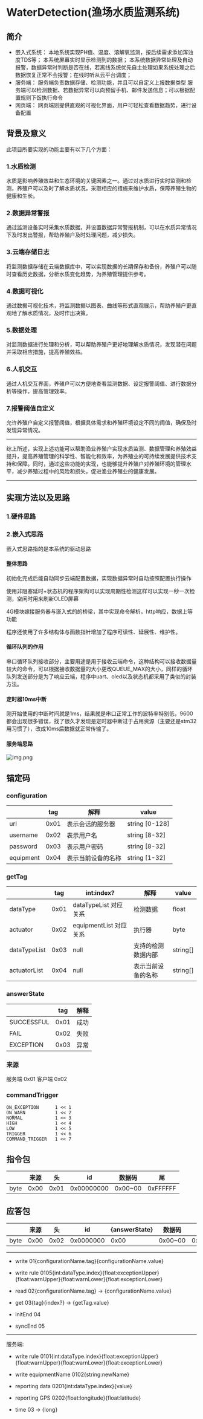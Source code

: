 # WaterDetection(渔场水质监测系统)

## 简介

- 嵌入式系统：
  本地系统实现PH值、温度、溶解氧监测，按后续需求添加浑浊度TDS等；
  本系统屏幕实时显示检测到的数据；
  本系统数据异常处理及自动报警，数据异常时判断是否在线，若离线系统优先自主处理如果系统处理之后数据恢复正常不会报警；在线时听从云平台调度；
- 服务端：
  服务端负责数据存储、检测功能，并且可以自定义上报数据类型
  服务端可以检测数据、若数据异常可以向预留手机、邮件发送信息；可以根据配置规则下饭执行命令
- 网页端：
  网页端则提供直观的可视化界面，用户可轻松查看数据趋势，进行设备配置

## 背景及意义

此项目所要实现的功能主要有以下几个方面：

### 1.水质检测

水质是影响养殖效益和生态环境的关键因素之一。通过对水质进行实时监测和检测，养殖户可以及时了解水质状况，采取相应的措施来维护水质，保障养殖生物的健康和生长。

### 2.数据异常警报

通过监测设备实时采集水质数据，并设置数据异常警报机制，可以在水质异常情况下及时发出警报，帮助养殖户及时处理问题，减少损失。

### 3.云端存储日志

将监测数据存储在云端数据库中，可以实现数据的长期保存和备份，养殖户可以随时查看历史数据，分析水质变化趋势，为养殖管理提供参考。

### 4.数据可视化

通过数据可视化技术，将监测数据以图表、曲线等形式直观展示，帮助养殖户更直观地了解水质情况，及时作出决策。

### 5.数据处理

对监测数据进行处理和分析，可以帮助养殖户更好地理解水质情况，发现潜在问题并采取相应措施，提高养殖效益。

### 6.人机交互

通过人机交互界面，养殖户可以方便地查看监测数据、设定报警阈值、进行数据分析等操作，提高管理效率。

### 7.报警阈值自定义

允许养殖户自定义报警阈值，根据具体需求和养殖环境设定不同的阈值，确保及时发现异常情况。

___

综上所述，实现上述功能可以帮助渔业养殖户实现水质监测、数据管理和养殖效益提升，提高养殖管理的科学性、智能化和效率，为养殖业的可持续发展提供技术支持和保障。同时，通过这些功能的实现，也能够提升养殖户对养殖环境的管理水平，减少养殖过程中的风险和损失，促进渔业养殖业的健康发展。

___

## 实现方法以及思路

### 1.硬件思路

### 2.嵌入式思路

嵌入式思路指的是本系统的驱动思路

#### 整体思路

初始化完成后能自动同步云端配置数据，实现数据异常时自动按照配置执行操作

使用非阻塞延时+状态机的程序架构可以实现周期性检测这样可以实现一秒一次检测，空闲时用来刷新OLED屏幕

4G模块嫁接服务器与嵌入式的的桥梁，其中实现命令解析，http响应，数据上等功能

程序还使用了许多结构体与函数指针增加了程序可读性、延展性、维护性。

#### 循环队列的作用

串口循环队列接收部分，主要用途是用于接收云端命令，这种结构可以接收数据量较大的命令，可以根据接收数据量的大小更改QUEUE_MAX的大小，同样的循环队列发送部分是为了响应云端，程序中uart、oled以及状态机都采用了类似的封装方法。

#### 定时器10ms中断

刚开始使用的中断时间就是1ms，结果就是串口正常工作的波特率特别低，9600都会出现很多错误，找了很久才发现是定时器中断过于占用资源（主要还是stm32用习惯了），改成10ms后数据就正常传输了。

#### 服务端思路

![img.png](other/img.png)

## 锚定码

### configuration

|           | tag  | 解释        | value          | 
|-----------|------|-----------|----------------|
| url       | 0x01 | 表示会话的服务器  | string [0-128] |
| username  | 0x02 | 表示用户名     | string [8-32]  |
| password  | 0x03 | 表示用户密码    | string [8-32]  |
| equipment | 0x04 | 表示当前设备的名称 | string [1-32]  |

### getTag

|              | tag  | int:index?          | 解释        | value    | 
|--------------|------|---------------------|-----------|----------|
| dataType     | 0x01 | dataTypeList 对应关系   | 检测数据      | float    |
| actuator     | 0x02 | equipmentList  对应关系 | 执行器       | byte     |
| dataTypeList | 0x03 | null                | 支持的检测数据内部 | string[] |
| actuatorList | 0x04 | null                | 表示当前设备的名称 | string[] |

### answerState

|            | tag  | 解释 |
|------------|------|----|
| SUCCESSFUL | 0x01 | 成功 |
| FAIL       | 0x02 | 失败 |
| EXCEPTION  | 0x03 | 异常 |

### 来源

服务端 0x01
客户端 0x02

### commandTrigger

    ON_EXCEPTION      1 << 1          
    ON_WARN           1 << 2    
    NORMAL            1 << 3   
    HIGH              1 << 4 
    LOW               1 << 5
    TRIGGER           1 << 6    
    COMMAND_TRIGGER   1 << 7            

## 指令包

|      | 来源   | 头    | id         | 数据码     | 尾        |
|------|------|------|------------|---------|----------|
| byte | 0x00 | 0x01 | 0x00000000 | 0x00~00 | 0xFFFFFF |

## 应答包

|      | 来源   | 头    | id        | {answerState} | 数据码     | 尾        |
|------|------|------|-----------|---------------|---------|----------|
| byte | 0x00 | 0x02 | 0x0000000 | 0x00          | 0x00~00 | 0xFFFFFF |

---

- write 01{configurationName.tag}{configurationName.value}

- write rule 0105{int:dataType.index}{float:exceptionUpper}{float:warnUpper}{float:warnLower}{float:exceptionLower}

- read 02{configurationName.tag} -> {configurationName.value}

- get 03{tag}{index?} -> {getTag.value}

- initEnd 04

- syncEnd 05

---

服务端:

- write rule 0101{int:dataType.index}{float:exceptionUpper}{float:warnUpper}{float:warnLower}{float:exceptionLower}
- write equipmentName 0102{string:newName} 

- reporting data 0201{int:dataType.index}{value}
- reporting GPS 0202{float:longitude}{float:latitude}

- time 03 -> {long}


